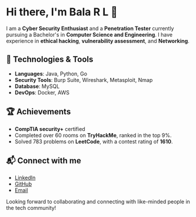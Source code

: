 # Hi there, I'm Bala R L 👋

I am a **Cyber Security Enthusiast** and a **Penetration Tester** currently pursuing a Bachelor's in **Computer Science and Engineering**. I have experience in **ethical hacking**, **vulnerability assessment**, and **Networking**.

## 🔧 Technologies & Tools
- **Languages**: Java, Python, Go
- **Security Tools**: Burp Suite, Wireshark, Metasploit, Nmap
- **Database**: MySQL
- **DevOps**: Docker, AWS

## 🏆 Achievements
- **CompTIA security+** certified
- Completed over 60 rooms on **TryHackMe**, ranked in the top 9%.
- Solved 783 problems on **LeetCode**, with a contest rating of **1610**.

## 📬 Connect with me
- [LinkedIn](https://www.linkedin.com/in/bala-r-l/)
- [GitHub](https://github.com/BalaRL1301)
- [Email](mailto:bala13012005@gmail.com)

Looking forward to collaborating and connecting with like-minded people in the tech community!
